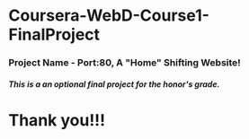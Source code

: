 # Coursera-WebD-Course1-FinalProject
### Project Name - Port:80, A "Home" Shifting Website!
##### This is a an optional final project for the honor's grade.
# Thank you!!!
